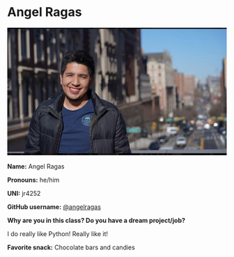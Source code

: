 # Angel Ragas

![Angel](/img/angel.jpeg)

**Name:** Angel Ragas

**Pronouns:** he/him

**UNI:** jr4252

**GitHub username:** [@angelragas](https://github.com/angelragas)

**Why are you in this class? Do you have a dream project/job?**

I do really like Python! Really like it!

**Favorite snack:** Chocolate bars and candies